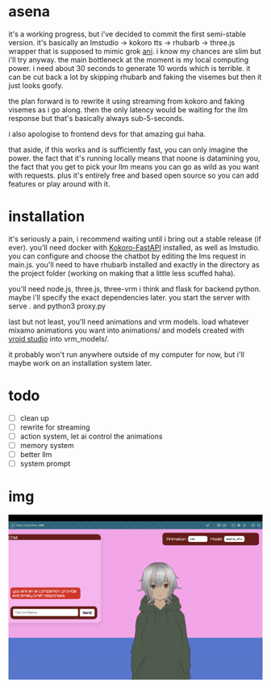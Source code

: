 # asena

it's a working progress, but i've decided to commit the first semi-stable version. it's basically an lmstudio -> kokoro tts -> rhubarb -> three.js wrapper that is supposed to mimic grok [ani](https://www.reddit.com/r/grok/comments/1m7yg3o/just_tried_groks_new_ai_companion_ani_its_kinda/). i know my chances are slim but i'll try anyway. the main bottleneck at the moment is my local computing power. i need about 30 seconds to generate 10 words which is terrible. it can be cut back a lot by skipping rhubarb and faking the visemes but then it just looks goofy. 

the plan forward is to rewrite it using streaming from kokoro and faking visemes as i go along. then the only latency would be waiting for the llm response but that's basically always sub-5-seconds.

i also apologise to frontend devs for that amazing gui haha.

that aside, if this works and is sufficiently fast, you can only imagine the power. the fact that it's running locally means that noone is datamining you, the fact that you get to pick your llm means you can go as wild as you want with requests. plus it's entirely free and based open source so you can add features or play around with it. 

# installation

it's seriously a pain, i recommend waiting until i bring out a stable release (if ever). you'll need docker with [Kokoro-FastAPI](https://github.com/remsky/Kokoro-FastAPI/tree/master) installed, as well as lmstudio. you can configure and choose the chatbot by editing the lms request in main.js. you'll need to have rhubarb installed and exactly in the directory as the project folder (working on making that a little less scuffed haha). 

you'll need node.js, three.js, three-vrm i think and flask for backend python. maybe i'll specify the exact dependencies later. you start the server with serve . and python3 proxy.py

last but not least, you'll need animations and vrm models. load whatever mixamo animations you want into animations/ and models created with [vroid studio](https://hub.vroid.com/en/search/%23VRoidStudio) into vrm_models/.  

it probably won't run anywhere outside of my computer for now, but i'll maybe work on an installation system later.

# todo

- [ ] clean up
- [ ] rewrite for streaming
- [ ] action system, let ai control the animations
- [ ] memory system
- [ ] better llm
- [ ] system prompt

# img

![asena in action](image.png)
